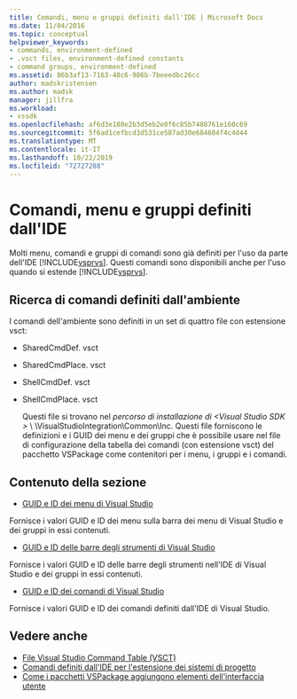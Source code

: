 ```yaml
---
title: Comandi, menu e gruppi definiti dall'IDE | Microsoft Docs
ms.date: 11/04/2016
ms.topic: conceptual
helpviewer_keywords:
- commands, environment-defined
- .vsct files, environment-defined constants
- command groups, environment-defined
ms.assetid: 86b3af13-7163-48c6-986b-7beeedbc26cc
author: madskristensen
ms.author: madsk
manager: jillfra
ms.workload:
- vssdk
ms.openlocfilehash: af6d3e180e2b3d5eb2e0f6c85b7488761e160c69
ms.sourcegitcommit: 5f6ad1cefbcd3d531ce587ad30e684684f4c4d44
ms.translationtype: MT
ms.contentlocale: it-IT
ms.lasthandoff: 10/22/2019
ms.locfileid: "72727288"
---
```

# <a name="ide-defined-commands-menus-and-groups"></a>Comandi, menu e gruppi definiti dall'IDE
Molti menu, comandi e gruppi di comandi sono già definiti per l'uso da parte dell'IDE [!INCLUDE[vsprvs](../../code-quality/includes/vsprvs_md.md)]. Questi comandi sono disponibili anche per l'uso quando si estende [!INCLUDE[vsprvs](../../code-quality/includes/vsprvs_md.md)].

## <a name="finding-environment-defined-commands"></a>Ricerca di comandi definiti dall'ambiente
 I comandi dell'ambiente sono definiti in un set di quattro file con estensione vsct:

- SharedCmdDef. vsct

- SharedCmdPlace. vsct

- ShellCmdDef. vsct

- ShellCmdPlace. vsct

  Questi file si trovano nel *percorso di installazione di \<Visual Studio SDK >* \\ \VisualStudioIntegration\Common\Inc. Questi file forniscono le definizioni e i GUID dei menu e dei gruppi che è possibile usare nel file di configurazione della tabella dei comandi (con estensione vsct) del pacchetto VSPackage come contenitori per i menu, i gruppi e i comandi.

## <a name="in-this-section"></a>Contenuto della sezione
- [GUID e ID dei menu di Visual Studio](../../extensibility/internals/guids-and-ids-of-visual-studio-menus.md)

 Fornisce i valori GUID e ID dei menu sulla barra dei menu di Visual Studio e dei gruppi in essi contenuti.

- [GUID e ID delle barre degli strumenti di Visual Studio](../../extensibility/internals/guids-and-ids-of-visual-studio-toolbars.md)

 Fornisce i valori GUID e ID delle barre degli strumenti nell'IDE di Visual Studio e dei gruppi in essi contenuti.

- [GUID e ID dei comandi di Visual Studio](../../extensibility/internals/guids-and-ids-of-visual-studio-commands.md)

 Fornisce i valori GUID e ID dei comandi definiti dall'IDE di Visual Studio.

## <a name="see-also"></a>Vedere anche
- [File Visual Studio Command Table (VSCT)](../../extensibility/internals/visual-studio-command-table-dot-vsct-files.md)
- [Comandi definiti dall'IDE per l'estensione dei sistemi di progetto](../../extensibility/internals/ide-defined-commands-for-extending-project-systems.md)
- [Come i pacchetti VSPackage aggiungono elementi dell'interfaccia utente](../../extensibility/internals/how-vspackages-add-user-interface-elements.md)